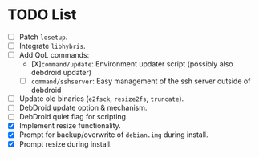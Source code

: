 # TODO List

- [ ] Patch `losetup`.
- [ ] Integrate `libhybris`.
- [ ] Add QoL commands:
  - [X]`command/update`: Environment updater script (possibly also debdroid updater)
  - [ ] `command/sshserver`: Easy management of the ssh server outside of debdroid
- [ ] Update old binaries  (`e2fsck`, `resize2fs`, `truncate`).
- [ ] DebDroid update option & mechanism.
- [ ] DebDroid quiet flag for scripting.
- [X] Implement resize functionality.
- [X] Prompt for backup/overwrite of `debian.img` during install.
- [X] Prompt resize during install.
